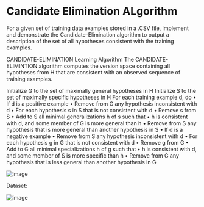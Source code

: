 # Candidate Elimination ALgorithm

For a given set of training data examples stored in a .CSV file, implement and demonstrate 
the Candidate-Elimination algorithm to output a description of the set of all hypotheses 
consistent with the training examples.

CANDIDATE-ELIMINATION Learning Algorithm
The CANDIDATE-ELIMINTION algorithm computes the version space containing all 
hypotheses from H that are consistent with an observed sequence of training examples.

Initialize G to the set of maximally general hypotheses in H
Initialize S to the set of maximally specific hypotheses in H
For each training example d, do
• If d is a positive example
• Remove from G any hypothesis inconsistent with d
• For each hypothesis s in S that is not consistent with d
• Remove s from S
• Add to S all minimal generalizations h of s such that
• h is consistent with d, and some member of G is more general than h
• Remove from S any hypothesis that is more general than another hypothesis in S
• If d is a negative example
• Remove from S any hypothesis inconsistent with d
• For each hypothesis g in G that is not consistent with d
• Remove g from G
• Add to G all minimal specializations h of g such that
• h is consistent with d, and some member of S is more specific than h
• Remove from G any hypothesis that is less general than another hypothesis in G

![image](https://github.com/ShreyaAR16/ML_OEE/assets/78254931/ab60b922-6ca2-4e52-bbff-a09f4227a134)

Dataset:

![image](https://github.com/ShreyaAR16/ML_OEE/assets/78254931/ebfc353d-97a4-45c1-9553-b950a870ec14)


